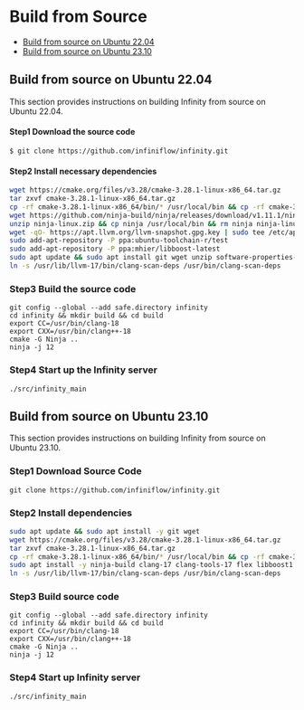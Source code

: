 # Build from Source

- [Build from source on Ubuntu 22.04](#build-from-source-on-ubuntu-2204)
- [Build from source on Ubuntu 23.10](#build-from-source-on-ubuntu-2310)

## Build from source on Ubuntu 22.04

This section provides instructions on building Infinity from source on Ubuntu 22.04.

#### Step1 Download the source code

```shell
$ git clone https://github.com/infiniflow/infinity.git
```

#### Step2 Install necessary dependencies

```bash
wget https://cmake.org/files/v3.28/cmake-3.28.1-linux-x86_64.tar.gz
tar zxvf cmake-3.28.1-linux-x86_64.tar.gz
cp -rf cmake-3.28.1-linux-x86_64/bin/* /usr/local/bin && cp -rf cmake-3.28.1-linux-x86_64/share/* /usr/local/share && rm -rf cmake-3.28.1-linux-x86_64
wget https://github.com/ninja-build/ninja/releases/download/v1.11.1/ninja-linux.zip
unzip ninja-linux.zip && cp ninja /usr/local/bin && rm ninja ninja-linux.zip
wget -qO- https://apt.llvm.org/llvm-snapshot.gpg.key | sudo tee /etc/apt/trusted.gpg.d/apt.llvm.org.asc
sudo add-apt-repository -P ppa:ubuntu-toolchain-r/test
sudo add-apt-repository -P ppa:mhier/libboost-latest
sudo apt update && sudo apt install git wget unzip software-properties-common g++-13 clang-17 clang-tools-17 flex libboost1.81-dev liblz4-dev libevent-dev liburing-dev libthrift-dev
ln -s /usr/lib/llvm-17/bin/clang-scan-deps /usr/bin/clang-scan-deps
```

### Step3 Build the source code

```shell
git config --global --add safe.directory infinity
cd infinity && mkdir build && cd build
export CC=/usr/bin/clang-18
export CXX=/usr/bin/clang++-18
cmake -G Ninja ..
ninja -j 12
```

### Step4 Start up the Infinity server

```shell
./src/infinity_main
```



## Build from source on Ubuntu 23.10

This section provides instructions on building Infinity from source on Ubuntu 23.10.


### Step1 Download Source Code

```shell
git clone https://github.com/infiniflow/infinity.git
```

### Step2 Install dependencies

```bash
sudo apt update && sudo apt install -y git wget
wget https://cmake.org/files/v3.28/cmake-3.28.1-linux-x86_64.tar.gz
tar zxvf cmake-3.28.1-linux-x86_64.tar.gz
cp -rf cmake-3.28.1-linux-x86_64/bin/* /usr/local/bin && cp -rf cmake-3.28.1-linux-x86_64/share/* /usr/local/share && rm -rf cmake-3.28.1-linux-x86_64
sudo apt install -y ninja-build clang-17 clang-tools-17 flex libboost1.81-dev liblz4-dev libevent-dev liburing-dev libthrift-dev
ln -s /usr/lib/llvm-17/bin/clang-scan-deps /usr/bin/clang-scan-deps
```


### Step3 Build source code

```shell
git config --global --add safe.directory infinity
cd infinity && mkdir build && cd build
export CC=/usr/bin/clang-18
export CXX=/usr/bin/clang++-18
cmake -G Ninja ..
ninja -j 12
```

### Step4 Start up Infinity server

```shell
./src/infinity_main
```